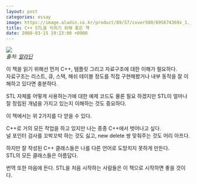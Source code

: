 ```yaml
---
layout: post
categories: essay
image: https://image.aladin.co.kr/product/89/57/cover500/895674369x_1.jpg
title: C++ STL을 익히기 위해 좋은 책
date: 2008-03-15 19:23:00 +0900
---
```

![](https://image.aladin.co.kr/product/89/57/cover500/895674369x_1.jpg)  
*출처: [알라딘](https://www.aladin.co.kr/shop/wproduct.aspx?ISBN=895674369x&ttbkey=ttbcrazytazo1459001&COPYPaper=1)*

이 책을 읽기 위해선 먼저 C++, 템플릿 그리고 자료구조에 대한 이해가 필요하다.  
자료구조는 리스트, 큐, 스택, 해쉬 테이블 정도를 직접 구현해봤거나 내부 동작을 잘 이해하고 있다면 충분하다.

STL 자체를 어떻게 사용하는가에 대한 예제 코드도 물론 필요 하겠지만 STL이 얼마나 잘 정립된 개념을 가지고 있는지 이해하는 것도 중요하다.

이 책에서는 위 2가지를 다 얻을 수 있다.

C++로 거의 모든 작업을 하고 있지만 나는 종종 C++에서 벗어나고 싶다.  
널 포인터 검사를 꼬박꼬박 하는 것도 싫고, new delete 쌍 맞춰주는 것도 머리 아프다.

하지만 잘 작성된 C++ 클래스들은 나를 다른 언어로 도망치지 못하게 만든다.  
STL의 모든 클래스들은 아름답다.

번역 또한 마음에 든다. STL을 처음 시작하는 사람들은 이 책으로 시작하면 좋을 것이다.